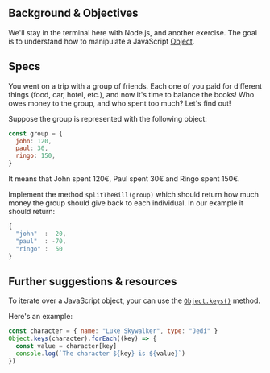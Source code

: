 ## Background & Objectives

We'll stay in the terminal here with Node.js, and another exercise. The goal is to understand
how to manipulate a JavaScript [Object](https://developer.mozilla.org/en-US/docs/Web/JavaScript/Reference/Global_Objects/Object).

## Specs

You went on a trip with a group of friends. Each one of you paid for different things (food, car, hotel, etc.), and now
it's time to balance the books! Who owes money to the group, and who spent too much? Let's find out!

Suppose the group is represented with the following object:

```js
const group = {
  john: 120,
  paul: 30,
  ringo: 150,
}
```

It means that John spent 120€, Paul spent 30€ and Ringo spent 150€.

Implement the method `splitTheBill(group)` which should return how much money the group
should give back to each individual. In our example it should return:

```js
{
  "john"  :  20,
  "paul"  : -70,
  "ringo" :  50
}
```

## Further suggestions & resources

To iterate over a JavaScript object, your can use the [`Object.keys()`](https://developer.mozilla.org/en-US/docs/Web/JavaScript/Reference/Global_Objects/Object/keys) method.

Here's an example:

```js
const character = { name: "Luke Skywalker", type: "Jedi" }
Object.keys(character).forEach((key) => {
  const value = character[key]
  console.log(`The character ${key} is ${value}`)
})
```
